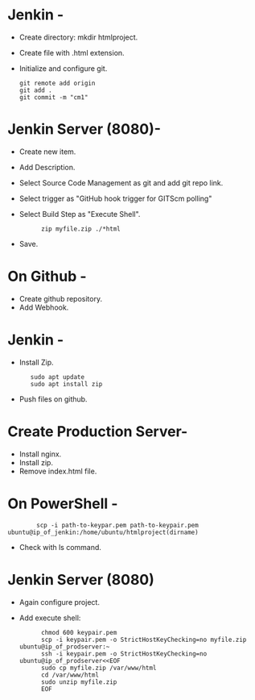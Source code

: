 # Jenkin -
- Create directory: mkdir htmlproject.
- Create file with .html extension.
- Initialize and configure git.

      git remote add origin
      git add .
      git commit -m "cm1"


# Jenkin Server (8080)-
- Create new item.
- Add Description.
- Select Source Code Management as git and add git repo link.
- Select trigger as "GitHub hook trigger for GITScm polling"
- Select Build Step as "Execute Shell".

            zip myfile.zip ./*html

- Save.

# On Github -
- Create github repository.
- Add Webhook.


# Jenkin -
- Install Zip.
  
         sudo apt update
         sudo apt install zip
  
- Push files on github.

# Create Production Server-
- Install nginx.
- Install zip.
- Remove index.html file.

  
# On PowerShell -

            scp -i path-to-keypar.pem path-to-keypair.pem ubuntu@ip_of_jenkin:/home/ubuntu/htmlproject(dirname)

- Check with ls command.

# Jenkin Server (8080)
- Again configure project.
- Add execute shell:

            
            chmod 600 keypair.pem
            scp -i keypair.pem -o StrictHostKeyChecking=no myfile.zip ubuntu@ip_of_prodserver:~
            ssh -i keypair.pem -o StrictHostKeyChecking=no ubuntu@ip_of_prodserver<<EOF
            sudo cp myfile.zip /var/www/html
            cd /var/www/html
            sudo unzip myfile.zip
            EOF
















